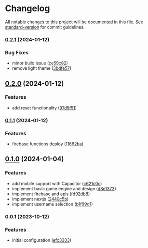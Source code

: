 # Changelog

All notable changes to this project will be documented in this file. See [standard-version](https://github.com/conventional-changelog/standard-version) for commit guidelines.

### [0.2.1](https://github.com/yenerunver/tic-tac-toe/compare/0.2.0...0.2.1) (2024-01-12)


### Bug Fixes

- minor build issue ([ce59c82](https://github.com/yenerunver/tic-tac-toe/commit/ce59c82c791a28095533adc2d1c2950b773d42f6))
- remove light theme ([3bdfe57](https://github.com/yenerunver/tic-tac-toe/commit/3bdfe57715f7fa0f8a662df7760cc6e8a24b77ab))

## [0.2.0](https://github.com/yenerunver/tic-tac-toe/compare/0.1.1...0.2.0) (2024-01-12)

### Features

- add reset functionality ([97d5f51](https://github.com/yenerunver/tic-tac-toe/commit/97d5f519b748021bfb6da7fd555ac3b770b643ef))

### [0.1.1](https://github.com/yenerunver/tic-tac-toe/compare/0.1.0...0.1.1) (2024-01-12)

### Features

- firebase functions deploy ([11662ba](https://github.com/yenerunver/tic-tac-toe/commit/11662bad0e7a04ca5358918544f21393686a477e))

## [0.1.0](https://github.com/yenerunver/tic-tac-toe/compare/0.0.1...0.1.0) (2024-01-04)

### Features

- add mobile support with Capacitor ([c621c0c](https://github.com/yenerunver/tic-tac-toe/commit/c621c0cdcda72251c455e9177cc0d8924ff4b554))
- implement basic game engine and design ([d8e1373](https://github.com/yenerunver/tic-tac-toe/commit/d8e13737bb5f56623ad5c4e7d54aaf39031027bb))
- implement firebase and apis ([fd92db8](https://github.com/yenerunver/tic-tac-toe/commit/fd92db8354e08e4fb05423019811787f785c689a))
- implement nextjs ([2440c5b](https://github.com/yenerunver/tic-tac-toe/commit/2440c5befbbcc3e1194a548a5196284ea67e9be7))
- implement username selection ([b1f69d1](https://github.com/yenerunver/tic-tac-toe/commit/b1f69d181462a094829cfe3ce3cc1e8b1586187e))

### 0.0.1 (2023-10-12)

### Features

- initial configuration ([efc3303](https://github.com/yenerunver/tic-tac-toe/commit/efc3303ee3f2279f733ac0d1cb0c48df5349d530))
